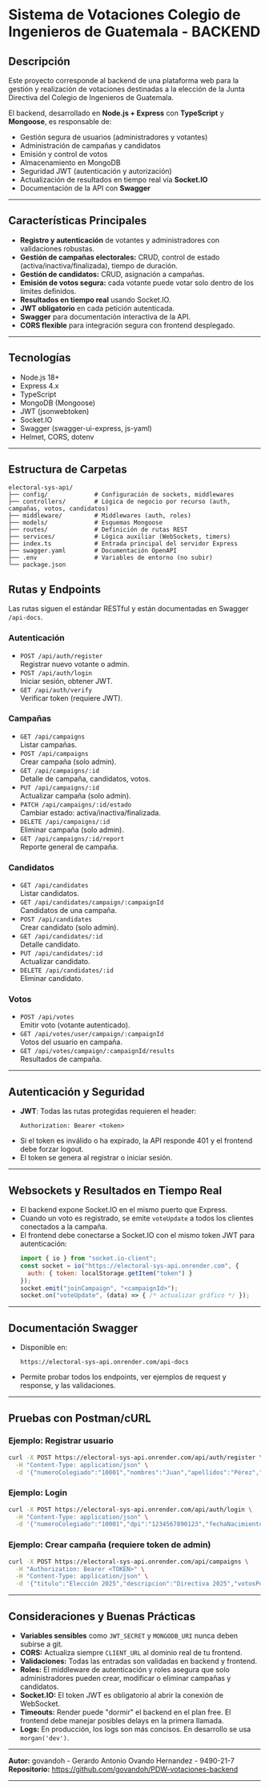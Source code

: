 # Sistema de Votaciones Colegio de Ingenieros de Guatemala - BACKEND

## Descripción

Este proyecto corresponde al backend de una plataforma web para la gestión y realización de votaciones destinadas a la elección de la Junta Directiva del Colegio de Ingenieros de Guatemala.

El backend, desarrollado en **Node.js + Express** con **TypeScript** y **Mongoose**, es responsable de:
- Gestión segura de usuarios (administradores y votantes)
- Administración de campañas y candidatos
- Emisión y control de votos
- Almacenamiento en MongoDB
- Seguridad JWT (autenticación y autorización)
- Actualización de resultados en tiempo real vía **Socket.IO**
- Documentación de la API con **Swagger**

---

## Características Principales

- **Registro y autenticación** de votantes y administradores con validaciones robustas.
- **Gestión de campañas electorales:** CRUD, control de estado (activa/inactiva/finalizada), tiempo de duración.
- **Gestión de candidatos:** CRUD, asignación a campañas.
- **Emisión de votos segura:** cada votante puede votar solo dentro de los límites definidos.
- **Resultados en tiempo real** usando Socket.IO.
- **JWT obligatorio** en cada petición autenticada.
- **Swagger** para documentación interactiva de la API.
- **CORS flexible** para integración segura con frontend desplegado.

---

## Tecnologías

- Node.js 18+
- Express 4.x
- TypeScript
- MongoDB (Mongoose)
- JWT (jsonwebtoken)
- Socket.IO
- Swagger (swagger-ui-express, js-yaml)
- Helmet, CORS, dotenv

---

## Estructura de Carpetas

```
electoral-sys-api/
├── config/             # Configuración de sockets, middlewares
├── controllers/        # Lógica de negocio por recurso (auth, campañas, votos, candidatos)
├── middleware/         # Middlewares (auth, roles)
├── models/             # Esquemas Mongoose
├── routes/             # Definición de rutas REST
├── services/           # Lógica auxiliar (WebSockets, timers)
├── index.ts            # Entrada principal del servidor Express
├── swagger.yaml        # Documentación OpenAPI
├── .env                # Variables de entorno (no subir)
└── package.json
```

## Rutas y Endpoints

Las rutas siguen el estándar RESTful y están documentadas en Swagger `/api-docs`.

### Autenticación

- `POST /api/auth/register`  
  Registrar nuevo votante o admin.
- `POST /api/auth/login`  
  Iniciar sesión, obtener JWT.
- `GET /api/auth/verify`  
  Verificar token (requiere JWT).

### Campañas

- `GET /api/campaigns`  
  Listar campañas.
- `POST /api/campaigns`  
  Crear campaña (solo admin).
- `GET /api/campaigns/:id`  
  Detalle de campaña, candidatos, votos.
- `PUT /api/campaigns/:id`  
  Actualizar campaña (solo admin).
- `PATCH /api/campaigns/:id/estado`  
  Cambiar estado: activa/inactiva/finalizada.
- `DELETE /api/campaigns/:id`  
  Eliminar campaña (solo admin).
- `GET /api/campaigns/:id/report`  
  Reporte general de campaña.

### Candidatos

- `GET /api/candidates`  
  Listar candidatos.
- `GET /api/candidates/campaign/:campaignId`  
  Candidatos de una campaña.
- `POST /api/candidates`  
  Crear candidato (solo admin).
- `GET /api/candidates/:id`  
  Detalle candidato.
- `PUT /api/candidates/:id`  
  Actualizar candidato.
- `DELETE /api/candidates/:id`  
  Eliminar candidato.

### Votos

- `POST /api/votes`  
  Emitir voto (votante autenticado).
- `GET /api/votes/user/campaign/:campaignId`  
  Votos del usuario en campaña.
- `GET /api/votes/campaign/:campaignId/results`  
  Resultados de campaña.

---

## Autenticación y Seguridad

- **JWT**: Todas las rutas protegidas requieren el header:
  ```
  Authorization: Bearer <token>
  ```
- Si el token es inválido o ha expirado, la API responde 401 y el frontend debe forzar logout.
- El token se genera al registrar o iniciar sesión.

---

## Websockets y Resultados en Tiempo Real

- El backend expone Socket.IO en el mismo puerto que Express.
- Cuando un voto es registrado, se emite `voteUpdate` a todos los clientes conectados a la campaña.
- El frontend debe conectarse a Socket.IO con el mismo token JWT para autenticación:
  ```js
  import { io } from "socket.io-client";
  const socket = io("https://electoral-sys-api.onrender.com", {
    auth: { token: localStorage.getItem("token") }
  });
  socket.emit("joinCampaign", "<campaignId>");
  socket.on("voteUpdate", (data) => { /* actualizar gráfico */ });
  ```

---

## Documentación Swagger

- Disponible en:  
  ```
  https://electoral-sys-api.onrender.com/api-docs
  ```
- Permite probar todos los endpoints, ver ejemplos de request y response, y las validaciones.

---

## Pruebas con Postman/cURL

### Ejemplo: Registrar usuario
```bash
curl -X POST https://electoral-sys-api.onrender.com/api/auth/register \
  -H "Content-Type: application/json" \
  -d '{"numeroColegiado":"10001","nombres":"Juan","apellidos":"Pérez","correo":"juan@example.com","dpi":"1234567890123","fechaNacimiento":"01-01-1990","password":"Password123!"}'
```
### Ejemplo: Login
```bash
curl -X POST https://electoral-sys-api.onrender.com/api/auth/login \
  -H "Content-Type: application/json" \
  -d '{"numeroColegiado":"10001","dpi":"1234567890123","fechaNacimiento":"01-01-1990","password":"Password123!"}'
```

### Ejemplo: Crear campaña (requiere token de admin)
```bash
curl -X POST https://electoral-sys-api.onrender.com/api/campaigns \
  -H "Authorization: Bearer <TOKEN>" \
  -H "Content-Type: application/json" \
  -d '{"titulo":"Elección 2025","descripcion":"Directiva 2025","votosPorVotante":1,"fechaInicio":"2025-11-01T08:00:00.000Z","fechaFin":"2025-11-15T18:00:00.000Z"}'
```

---

## Consideraciones y Buenas Prácticas

- **Variables sensibles** como `JWT_SECRET` y `MONGODB_URI` nunca deben subirse a git.
- **CORS:** Actualiza siempre `CLIENT_URL` al dominio real de tu frontend.
- **Validaciones:** Todas las entradas son validadas en backend y frontend.
- **Roles:** El middleware de autenticación y roles asegura que solo administradores pueden crear, modificar o eliminar campañas y candidatos.
- **Socket.IO:** El token JWT es obligatorio al abrir la conexión de WebSocket.
- **Timeouts:** Render puede "dormir" el backend en el plan free. El frontend debe manejar posibles delays en la primera llamada.
- **Logs:** En producción, los logs son más concisos. En desarrollo se usa `morgan('dev')`.

---

**Autor:** govandoh  - Gerardo Antonio Ovando Hernandez - 9490-21-7
**Repositorio:** https://github.com/govandoh/PDW-votaciones-backend

---
